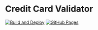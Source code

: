 # Credit Card Validator

[![Build and Deploy](https://github.com/moveoutx/credit-card-validator/actions/workflows/deploy.yml/badge.svg)](https://github.com/moveoutx/credit-card-validator/actions)
[![GitHub Pages](https://img.shields.io/badge/GitHub%20Pages-Live-brightgreen)](https://moveoutx.github.io/credit-card-validator)